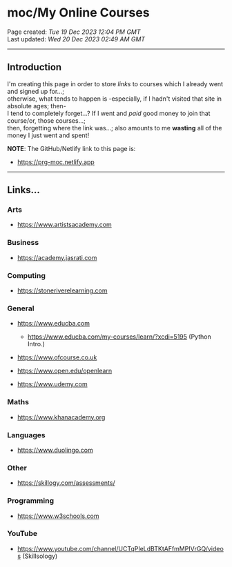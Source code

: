 # moc/My Online Courses

Page created: *Tue 19 Dec 2023 12:04 PM GMT*  
Last updated: *Wed 20 Dec 2023 02:49 AM GMT*

-----

## Introduction

I'm creating this page in order to store *links* to courses which I already went and signed up for...;     
otherwise, what tends to happen is -especially, if I hadn't visited that site in absolute ages; then-       
I tend to completely forget...? If I went and *paid* good money to join that course/or, those courses...;   
then, forgetting where the link was...; also amounts to me **wasting** all of the money I just went and spent!

**NOTE**: The GitHub/Netlify link to this page is: 

- https://prg-moc.netlify.app
  
-----

## Links...

### Arts

- https://www.artistsacademy.com  

### Business  

- https://academy.jasrati.com  

### Computing

- https://stoneriverelearning.com  
  
### General 

- https://www.educba.com
  - https://www.educba.com/my-courses/learn/?xcdi=5195  (Python Intro.)

- https://www.ofcourse.co.uk  
- https://www.open.edu/openlearn     
- https://www.udemy.com  

### Maths  

- https://www.khanacademy.org  

### Languages

- https://www.duolingo.com  

### Other

- https://skillogy.com/assessments/

### Programming

- https://www.w3schools.com

### YouTube

- https://www.youtube.com/channel/UCTqPIeLdBTKtAFfmMPIVrGQ/videos (Skillsology)

